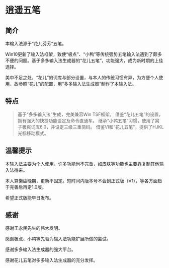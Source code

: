 # 逍遥五笔

## 简介

本输入法源于“花儿芬芳”五笔。

Win10更新了输入法框架，致使“极点”、“小鸭”等传统强势五笔输入法遇到了颇多不便的问题。基于多多输入法生成器的“花儿五笔”，功能强大，成为新时期的上佳选择。

美中不足之处，“花儿”的词库与部分设置，与本人的传统习惯有异，为方便个人使用，故参照“花儿”的配置，用“多多输入法生成器”制作了本输入法。

## 特点

> 基于“多多输入法”生成，完美兼容Win TSF框架。
> 借鉴“花儿五笔”的设置，拥有强大的快捷功能设定及命令直通车。
> 继承“小鸭五笔”习惯，使用了窝子极爽词库6.0，并设定三级三重简码。
> 借鉴VI和“花儿五笔”，提供了HJKL光标移动模式。

## 温馨提示

本输入法主要为个人使用，许多功能尚不完备，如皮肤等功能也主要靠复制其他输入法得来。

本人算懒癌晚期，更新不固定。短时间内版本号不会到正式版（V1），等各方面趋于完善后再定1.0版。

希望正式版能早日发布。

## 感谢

感谢王永民先生的伟大发明。

感谢极点、小鸭等先驱为输入法功能扩展所做的尝试。

感谢多多输入法生成器的强大平台。

感谢花儿五笔对多多输入法生成器的充分发挥。
